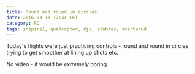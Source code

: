 ```yaml
---
title: Round and round in circles
date: 2016-03-13 17:44 CET
category: RC
tags: inspire1, quadcopter, dji, stables, svarterud
---
```


Today's flights were just practicing controls - round and round in circles trying to get smoother at lining up shots etc.

No video - it would be _extremely_ boring.
